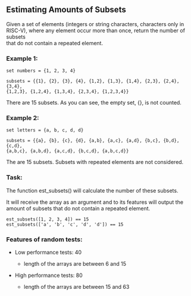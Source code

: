## Estimating Amounts of Subsets

Given a set of elements (integers or string characters, characters only in  
RISC-V), where any element occur more than once, return the number of subsets  
that do not contain a repeated element.  

### Example 1:

    set numbers = {1, 2, 3, 4}

    subsets = {{1}, {2}, {3}, {4}, {1,2}, {1,3}, {1,4}, {2,3}, {2,4}, {3,4},  
    {1,2,3}, {1,2,4}, {1,3,4}, {2,3,4}, {1,2,3,4}}

There are 15 subsets. As you can see, the empty set, {}, is not counted.  

### Example 2:

    set letters = {a, b, c, d, d}

    subsets = {{a}, {b}, {c}, {d}, {a,b}, {a,c}, {a,d}, {b,c}, {b,d}, {c,d},  
    {a,b,c}, {a,b,d}, {a,c,d}, {b,c,d}, {a,b,c,d}}

The are 15 subsets. Subsets with repeated elements are not considered.  

### Task:
The function est_subsets() will calculate the number of these subsets.  

It will receive the array as an argument and to its features will output the  
amount of subsets that do not contain a repeated element.  

    est_subsets([1, 2, 3, 4]) == 15
    est_subsets(['a', 'b', 'c', 'd', 'd']) == 15

### Features of random tests:
* Low performance tests: 40
    * length of the arrays are between 6 and 15

* High performance tests: 80
    * length of the arrays are between 15 and 63